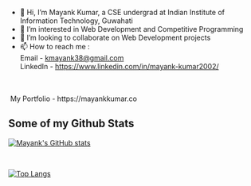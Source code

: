 - 👋 Hi, I’m Mayank Kumar, a CSE undergrad at Indian Institute of Information Technology, Guwahati
- 👀 I’m interested in Web Development and Competitive Programming
- 💞️ I’m looking to collaborate on Web Development projects
- 📫 How to reach me :
<br>Email - kmayank38@gmail.com
<br>LinkedIn - https://www.linkedin.com/in/mayank-kumar2002/
<br>
<br>&nbsp;My Portfolio - https://mayankkumar.co

## Some of my Github Stats
[![Mayank's GitHub stats](https://github-readme-stats.vercel.app/api?username=mayank-kr)](https://github.com/mayank_kr/github-readme-stats)

<br>

[![Top Langs](https://github-readme-stats.vercel.app/api/top-langs/?username=mayank-kr&langs_count=8&layout=compact)](https://github.com/mayank_kr/github-readme-stats)

<!---
mayank-kr/mayank-kr is a ✨ special ✨ repository because its `README.md` (this file) appears on your GitHub profile.
You can click the Preview link to take a look at your changes.
--->
